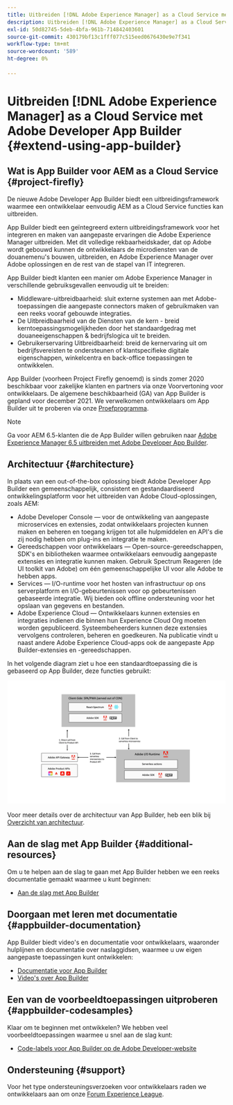 ```yaml
---
title: Uitbreiden [!DNL Adobe Experience Manager] as a Cloud Service met Adobe Developer App Builder.
description: Uitbreiden [!DNL Adobe Experience Manager] as a Cloud Service met Adobe Developer App Builder.
exl-id: 50d82745-5deb-4bfa-961b-714842403601
source-git-commit: 430179bf13c1fff077c515eed0676430e9e7f341
workflow-type: tm+mt
source-wordcount: '589'
ht-degree: 0%

---
```


# Uitbreiden [!DNL Adobe Experience Manager] as a Cloud Service met Adobe Developer App Builder {#extend-using-app-builder}

## Wat is App Builder voor AEM as a Cloud Service {#project-firefly}

De nieuwe Adobe Developer App Builder biedt een uitbreidingsframework waarmee een ontwikkelaar eenvoudig AEM as a Cloud Service functies kan uitbreiden.

App Builder biedt een geïntegreerd extern uitbreidingsframework voor het integreren en maken van aangepaste ervaringen die Adobe Experience Manager uitbreiden. Met dit volledige rekbaarheidskader, dat op Adobe wordt gebouwd kunnen de ontwikkelaars de microdiensten van de douanemenu&#39;s bouwen, uitbreiden, en Adobe Experience Manager over Adobe oplossingen en de rest van de stapel van IT integreren.

App Builder biedt klanten een manier om Adobe Experience Manager in verschillende gebruiksgevallen eenvoudig uit te breiden:

* Middleware-uitbreidbaarheid: sluit externe systemen aan met Adobe-toepassingen die aangepaste connectors maken of gebruikmaken van een reeks vooraf gebouwde integraties.
* De Uitbreidbaarheid van de Diensten van de kern - breid kerntoepassingsmogelijkheden door het standaardgedrag met douaneeigenschappen &amp; bedrijfslogica uit te breiden.
* Gebruikerservaring Uitbreidbaarheid: breid de kernervaring uit om bedrijfsvereisten te ondersteunen of klantspecifieke digitale eigenschappen, winkelcentra en back-office toepassingen te ontwikkelen.

App Builder (voorheen Project Firefly genoemd) is sinds zomer 2020 beschikbaar voor zakelijke klanten en partners via onze Voorvertoning voor ontwikkelaars. De algemene beschikbaarheid (GA) van App Builder is gepland voor december 2021. We verwelkomen ontwikkelaars om App Builder uit te proberen via onze [Proefprogramma](https://adobe.ly/appbuilder-trial).

>[!NOTE]
>
> Ga voor AEM 6.5-klanten die de App Builder willen gebruiken naar [Adobe Experience Manager 6.5 uitbreiden met Adobe Developer App Builder](https://experienceleague.adobe.com/docs/experience-manager-65/developing/extending-aem/app-builder.html).

## Architectuur {#architecture}

In plaats van een out-of-the-box oplossing biedt Adobe Developer App Builder een gemeenschappelijk, consistent en gestandaardiseerd ontwikkelingsplatform voor het uitbreiden van Adobe Cloud-oplossingen, zoals AEM:

* Adobe Developer Console — voor de ontwikkeling van aangepaste microservices en extensies, zodat ontwikkelaars projecten kunnen maken en beheren en toegang krijgen tot alle hulpmiddelen en API&#39;s die zij nodig hebben om plug-ins en integratie te maken.
* Gereedschappen voor ontwikkelaars — Open-source-gereedschappen, SDK&#39;s en bibliotheken waarmee ontwikkelaars eenvoudig aangepaste extensies en integratie kunnen maken. Gebruik Spectrum Reageren (de UI toolkit van Adobe) om één gemeenschappelijke UI voor alle Adobe te hebben apps.
* Services — I/O-runtime voor het hosten van infrastructuur op ons serverplatform en I/O-gebeurtenissen voor op gebeurtenissen gebaseerde integratie. Wij bieden ook offline ondersteuning voor het opslaan van gegevens en bestanden.
* Adobe Experience Cloud — Ontwikkelaars kunnen extensies en integraties indienen die binnen hun Experience Cloud Org moeten worden gepubliceerd. Systeembeheerders kunnen deze extensies vervolgens controleren, beheren en goedkeuren. Na publicatie vindt u naast andere Adobe Experience Cloud-apps ook de aangepaste App Builder-extensies en -gereedschappen.

In het volgende diagram ziet u hoe een standaardtoepassing die is gebaseerd op App Builder, deze functies gebruikt:

![Architectuur](/help/implementing/developing/extending/assets/firefly-architecture.jpg)

Voor meer details over de architectuur van App Builder, heb een blik bij [Overzicht van architectuur](https://www.adobe.io/app-builder/docs/guides/).

## Aan de slag met App Builder {#additional-resources}

Om u te helpen aan de slag te gaan met App Builder hebben we een reeks documentatie gemaakt waarmee u kunt beginnen:

* [Aan de slag met App Builder](https://www.adobe.io/app-builder/docs/getting_started/)

## Doorgaan met leren met documentatie {#appbuilder-documentation}

App Builder biedt video&#39;s en documentatie voor ontwikkelaars, waaronder hulplijnen en documentatie over naslaggidsen, waarmee u uw eigen aangepaste toepassingen kunt ontwikkelen:

* [Documentatie voor App Builder](https://www.adobe.io/app-builder/docs/overview/)
* [Video&#39;s over App Builder](https://www.youtube.com/playlist?list=PLcVEYUqU7VRfDij-Jbjyw8S8EzW073F_o)

## Een van de voorbeeldtoepassingen uitproberen {#appbuilder-codesamples}

Klaar om te beginnen met ontwikkelen? We hebben veel voorbeeldtoepassingen waarmee u snel aan de slag kunt:

* [Code-labels voor App Builder op de Adobe Developer-website](https://www.adobe.io/app-builder/docs/resources/)

## Ondersteuning {#support}

Voor het type ondersteuningsverzoeken voor ontwikkelaars raden we ontwikkelaars aan om onze [Forum Experience League](https://experienceleaguecommunities.adobe.com/t5/project-firefly/ct-p/project-firefly).
